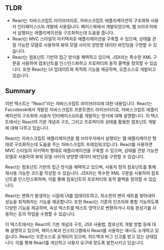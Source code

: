 ## TLDR

- React는 자바스크립트 라이브러리로, 자바스크립트 애플리케이션의 구조화와 사용자 인터페이스(UI) 개발에 사용됩니다. 페이스북에서 개발되었으며, 웹 브라우저에서 실행되는 애플리케이션을 구조화하는데 도움을 줍니다.
- React는 MVC 스타일의 아키텍처로 애플리케이션을 구축할 수 있으며, 상태를 관찰 가능한 모델로 사용하여 뷰와 모델 사이의 양방향 데이터 바인딩을 구현할 수 있습니다.
- React는 컴포넌트 기반의 접근 방식을 채택하고 있으며, JSX라는 특수한 XML 구문을 사용하여 컴포넌트를 인스턴스화하고 프로퍼티와 동작 콜백을 정의할 수 있습니다. 또한 React는 UI 업데이트와 최적화 기능을 제공하며, 오픈소스로 개발되고 있습니다.

## Summary

이번 텍스트는 "React"라는 자바스크립트 라이브러리에 대한 내용입니다. React는 Faccebook에서 개발된 자바스크립트 프론트엔드 라이브러리로, 자바스크립트 애플리케이션의 구조화와 사용자 인터페이스(UI)를 개발하는 방식에 대해 설명합니다. 이 텍스트에서는 React의 기본 개념과 구조, 그리고 프로퍼티와 상태를 활용한 컴포넌트 개발에 대해 다루고 있습니다.

React는 자바스크립트 애플리케이션을 웹 브라우저에서 실행되는 웹 애플리케이션 형태로 구조화하는데 도움을 주는 자바스크립트 프레임워크입니다. React를 사용하면 MVC 스타일의 아키텍처 형태로 애플리케이션을 구축할 수 있으며, 상태를 관찰 가능한 모델로 사용하여 뷰와 모델 사이의 양방향 데이터 바인딩을 구현할 수 있습니다.

React는 컴포넌트 기반의 접근 방식을 채택하고 있으며, 사용자 정의 컴포넌트를 통해 재사용 가능한 코드를 작성할 수 있습니다. JSX라는 특수한 XML 구문을 사용하여 컴포넌트를 인스턴스화하며, 이를 통해 컴포넌트의 프로퍼티와 동작 콜백을 정의할 수 있습니다.

React는 변화가 발생하는 시점에 UI를 업데이트하고, 최소한의 변이 세트를 찾아내어 성능을 최적화하는 기능을 제공합니다. 또한 React는 기존의 인프라와 통합 가능하도록 다양한 기능을 제공하며, 속성 텍스트를 텍스트 영역으로 변환하거나 자동 완성기를 사용하는 등의 작업을 수행할 수 있습니다.

이 텍스트에서는 React의 기본 개념과 구조, JSX 사용법, 컴포넌트 개발 방법 등에 대해 설명하고 있으며, 페이스북과 인스타그램에서 React를 사용하는 예시도 소개하고 있습니다. React는 오픈소스로 공개되어 있으며, 피드백과 버그 신고를 받고 있는 상태입니다. 이를 통해 React를 개선하고 사용자 요구에 맞도록 발전시키고 있습니다.